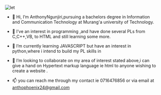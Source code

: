 
![let](https://github.com/AnthonyNgunjiri/AnthonyNgunjiri/assets/146926094/8940c19b-a4cc-40b1-9874-e2326317576b)
  
 - 👋 Hi, I’m AnthonyNgunjiri,pursuing a bachelors degree in Information 
     and Communication Technology at Murang'a university of Technology.
 - 👀 I’ve an interest in programming ,and have done several PLs from 
    C,C++,VB, to HTML and still learning some more.
- 🌱 I’m currently learning JAVASCRIPT but have an interest in python,where 
    i intend to build my PL skills in
 
- 💞️ I’m looking to collaborate on my area of interest stated above,i can give a hand  on Hypertext markup language ie html to anyone wishing to create a website .
- 📫 you can reach me through my contact ie 0716476856 or via email at anthophoenix24@gmail.com
<!---
AnthonyNgunjiri/AnthonyNgunjiri is a ✨ special ✨ repository because its `README.md` (this file) appears on your GitHub profile.
You can click the Preview link to take a look at your changes.
--->
